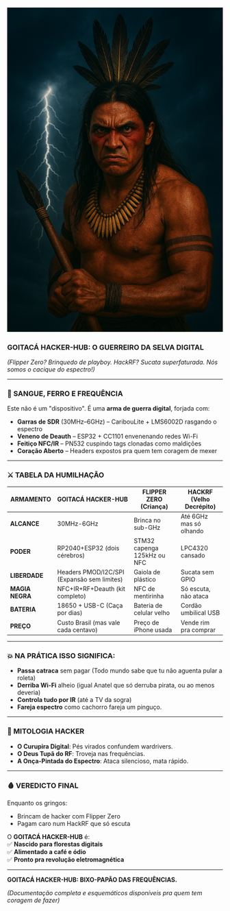 ![Goitacá](foto.png)

### **GOITACÁ HACKER-HUB: O GUERREIRO DA SELVA DIGITAL**  
*(Flipper Zero? Brinquedo de playboy. HackRF? Sucata superfaturada. Nós somos o cacique do espectro!)*  

---

### **🦅 SANGUE, FERRO E FREQUÊNCIA**  
Este não é um "dispositivo". É uma **arma de guerra digital**, forjada com:  
- **Garras de SDR** (30MHz–6GHz) – CaribouLite + LMS6002D rasgando o espectro  
- **Veneno de Deauth** – ESP32 + CC1101 envenenando redes Wi-Fi  
- **Feitiço NFC/IR** – PN532 cuspindo tags clonadas como maldições  
- **Coração Aberto** – Headers expostos pra quem tem coragem de mexer  
---

### **⚔️ TABELA DA HUMILHAÇÃO**  

| **ARMAMENTO**        | **GOITACÁ HACKER-HUB**                     | **FLIPPER ZERO (Criança)**    | **HACKRF (Velho Decrépito)**  |  
|----------------------|--------------------------------------------|-------------------------------|------------------------------ |  
| **ALCANCE**          | 30MHz-6GHz                                 | Brinca no sub-GHz             | Até 6GHz mas só olhando       |  
| **PODER**            | RP2040+ESP32 (dois cérebros)               | STM32 capenga 125kHz ou NFC   | LPC4320 cansado               |  
| **LIBERDADE**        | Headers PMOD/I2C/SPI (Expansão sem limites)| Gaiola de plástico            | Sucata sem GPIO               |  
| **MAGIA NEGRA**      | NFC+IR+RF+Deauth (kit completo)            | NFC de mentirinha             | Só escuta, não ataca          |  
| **BATERIA**          | 18650 + USB-C (Caça por dias)              | Bateria de celular velho      | Cordão umbilical USB          | 
| **PREÇO**            | Custo Brasil (mas vale cada centavo)       | Preço de iPhone usada         | Vende rim pra comprar         |  

---

### **💥 NA PRÁTICA ISSO SIGNIFICA:**  
- **Passa catraca** sem pagar (Todo mundo sabe que tu não aguenta pular a roleta)  
- **Derriba Wi-Fi** alheio (igual Anatel que só derruba pirata, ou ao menos deveria)  
- **Controla tudo por IR** (até a TV da sogra)  
- **Fareja espectro** como cachorro fareja um pinguço.

---

### **🌳 MITOLOGIA HACKER**  
- **O Curupira Digital**: Pés virados confundem wardrivers.  
- **O Deus Tupã do RF**: Troveja nas frequências.
- **A Onça-Pintada do Espectro**: Ataca silencioso, mata rápido.

---

### **🩸 VEREDICTO FINAL**  
Enquanto os gringos:  
- Brincam de hacker com Flipper Zero  
- Pagam caro num HackRF que só escuta  

O **GOITACÁ HACKER-HUB** é:  
✅ **Nascido para florestas digitais**  
✅ **Alimentado a café e ódio**  
✅ **Pronto pra revolução eletromagnética**  

---  
**GOITACÁ HACKER-HUB: BIXO-PAPÃO DAS FREQUÊNCIAS.**  

*(Documentação completa e esquemáticos disponíveis pra quem tem coragem de fazer)*